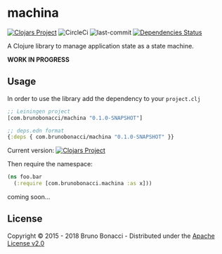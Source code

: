 # machina
[![Clojars Project](https://img.shields.io/clojars/v/com.brunobonacci/machina.svg)](https://clojars.org/com.brunobonacci/machina) ![CircleCi](https://img.shields.io/circleci/project/BrunoBonacci/machina.svg) ![last-commit](https://img.shields.io/github/last-commit/BrunoBonacci/machina.svg) [![Dependencies Status](https://jarkeeper.com/BrunoBonacci/safely/status.svg)](https://jarkeeper.com/BrunoBonacci/machina)

A Clojure library to manage application state as a state machine.

**WORK IN PROGRESS**

## Usage

In order to use the library add the dependency to your `project.clj`

``` clojure
;; Leiningen project
[com.brunobonacci/machina "0.1.0-SNAPSHOT"]

;; deps.edn format
{:deps { com.brunobonacci/machina "0.1.0-SNAPSHOT" }}
```

Current version: [![Clojars Project](https://img.shields.io/clojars/v/com.brunobonacci/machina.svg)](https://clojars.org/com.brunobonacci/machina)


Then require the namespace:

``` clojure
(ns foo.bar
  (:require [com.brunobonacci.machina :as x]))
```

coming soon...

## License

Copyright © 2015 - 2018 Bruno Bonacci - Distributed under the [Apache License v2.0](http://www.apache.org/licenses/LICENSE-2.0)

